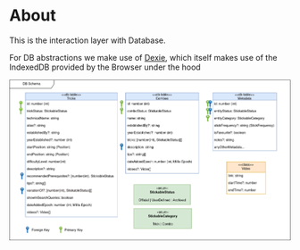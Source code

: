 # About

This is the interaction layer with Database.

For DB abstractions we make use of [Dexie](https://dexie.org/), which itself makes use of the IndexedDB provided by the Browser under the hood

![](./db-schema.drawio.png)

